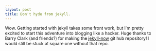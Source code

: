 ```yaml
---
layout: post
title: Don't hyde from jekyll.
---
```


Wow. Getting started with jekyll takes some front work, but I'm pretty excited to start this adventure into blogging like a hacker. Huge thanks to Barry Clark (and friends?) for making the [jekyll-now](https://github.com/barryclark/jekyll-now) git hub repository! I would still be stuck at square one without that repo.  
